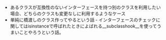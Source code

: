 - あるクラスが互換性のないインターフェースを持つ別のクラスを利用したい場合、どちらのクラスも変更なしに利用するようなケース
- 単純に橋渡しのクラス作ってやるという話
‐ インターフェースのチェックに関してはisinstanceで呼ばれたときによばれる__subclasshook__を使ってうまいことやろうという話。